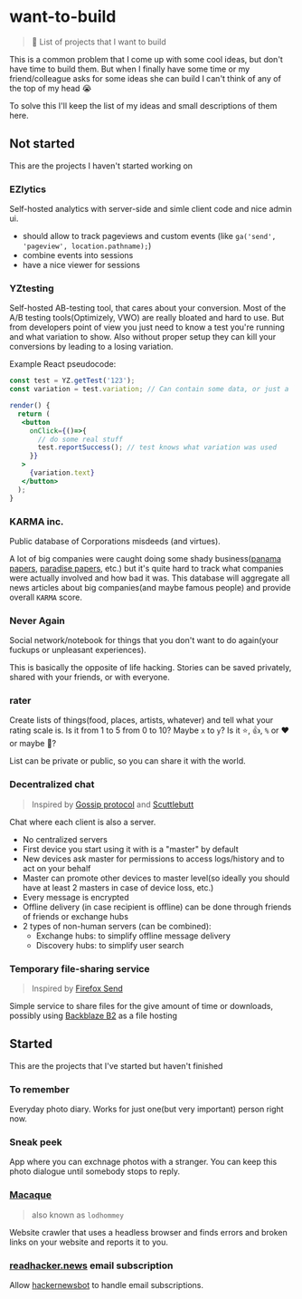# want-to-build
> :scroll: List of projects that I want to build

This is a common problem that I come up with some cool ideas, but don't have time to build them. But when I finally have some time or my friend/colleague asks for some ideas she can build I can't think of any of the top of my head 😭

To solve this I'll keep the list of my ideas and small descriptions of them here.

## Not started

This are the projects I haven't started working on

### EZlytics

Self-hosted analytics with server-side and simle client code and nice admin ui.

 - should allow to track pageviews and custom events (like `ga('send', 'pageview', location.pathname);`)
 - combine events into sessions
 - have a nice viewer for sessions

### YZtesting

Self-hosted AB-testing tool, that cares about your conversion. Most of the A/B testing tools(Optimizely, VWO) are really bloated and hard to use. But from developers point of view you just need to know a test you're running and what variation to show. Also without proper setup they can kill your conversions by leading to a losing variation.

Example React pseudocode:

```jsx
const test = YZ.getTest('123');
const variation = test.variation; // Can contain some data, or just a `variation.id` can be used to decide what to render

render() {
  return (
   <button
     onClick={()=>{
       // do some real stuff
       test.reportSuccess(); // test knows what variation was used
     }}
   >
     {variation.text}
   </button>
  );
}

```

### KARMA inc.

Public database of Corporations misdeeds (and virtues).

A lot of big companies were caught doing some shady business([panama papers](http://panamapapers.sueddeutsche.de/en/), [paradise papers](https://www.icij.org/investigations/paradise-papers/), etc.) but it's quite hard to track what companies were actually involved and how bad it was. This database will aggregate all news articles about big companies(and maybe famous people) and provide overall `KARMA` score.

### Never Again

Social network/notebook for things that you don't want to do again(your fuckups or unpleasant experiences).

This is basically the opposite of life hacking. Stories can be saved privately, shared with your friends, or with everyone.

### rater

Create lists of things(food, places, artists, whatever) and tell what your rating scale is. Is it from 1 to 5 from 0 to 10? Maybe `x` to `y`? Is it ⭐️, 👍, `%` or ❤️ or maybe 💩?

List can be private or public, so you can share it with the world.

### Decentralized chat

> Inspired by [Gossip protocol](https://en.wikipedia.org/wiki/Gossip_protocol) and [Scuttlebutt](https://github.com/ssbc)

Chat where each client is also a server.

 - No centralized servers
 - First device you start using it with is a "master" by default
 - New devices ask master for permissions to access logs/history and to act on your behalf
 - Master can promote other devices to master level(so ideally you should have at least 2 masters in case of device loss, etc.)
 - Every message is encrypted
 - Offline delivery (in case recipient is offline) can be done through friends of friends or exchange hubs
 - 2 types of non-human servers (can be combined):
   - Exchange hubs: to simplify offline message delivery
   - Discovery hubs: to simplify user search

### Temporary file-sharing service

> Inspired by [Firefox Send](https://github.com/mozilla/send)

Simple service to share files for the give amount of time or downloads, possibly using [Backblaze B2](https://www.backblaze.com/b2/cloud-storage.html) as a file hosting


## Started

This are the projects that I've started but haven't finished

### To remember

Everyday photo diary. Works for just one(but very important) person right now.

### Sneak peek

App where you can exchnage photos with a stranger. You can keep this photo dialogue until somebody stops to reply.

### [Macaque](https://github.com/phil-r/macaque)
> also known as `lodhommey`

Website crawler that uses a headless browser and finds errors and broken links on your website and reports it to you.

### [readhacker.news](https://readhacker.news/) email subscription

Allow [hackernewsbot](https://github.com/phil-r/hackernewsbot) to handle email subscriptions.
